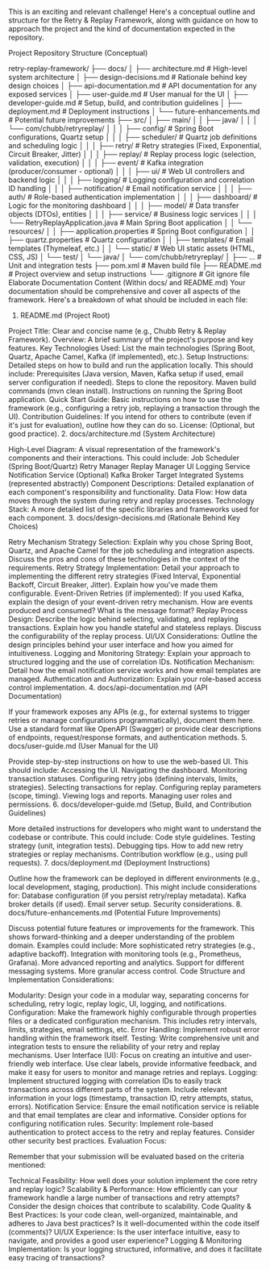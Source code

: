 This is an exciting and relevant challenge! Here's a conceptual outline and structure for the Retry & Replay Framework, along with guidance on how to approach the project and the kind of documentation expected in the repository.

Project Repository Structure (Conceptual)

retry-replay-framework/
├── docs/
│   ├── architecture.md           # High-level system architecture
│   ├── design-decisions.md       # Rationale behind key design choices
│   ├── api-documentation.md      # API documentation for any exposed services
│   ├── user-guide.md             # User manual for the UI
│   ├── developer-guide.md        # Setup, build, and contribution guidelines
│   ├── deployment.md             # Deployment instructions
│   └── future-enhancements.md  # Potential future improvements
├── src/
│   ├── main/
│   │   ├── java/
│   │   │   └── com/chubb/retryreplay/
│   │   │       ├── config/             # Spring Boot configurations, Quartz setup
│   │   │       ├── scheduler/          # Quartz job definitions and scheduling logic
│   │   │       ├── retry/              # Retry strategies (Fixed, Exponential, Circuit Breaker, Jitter)
│   │   │       ├── replay/             # Replay process logic (selection, validation, execution)
│   │   │       ├── event/              # Kafka integration (producer/consumer - optional)
│   │   │       ├── ui/                 # Web UI controllers and backend logic
│   │   │       ├── logging/            # Logging configuration and correlation ID handling
│   │   │       ├── notification/       # Email notification service
│   │   │       ├── auth/               # Role-based authentication implementation
│   │   │       ├── dashboard/          # Logic for the monitoring dashboard
│   │   │       ├── model/              # Data transfer objects (DTOs), entities
│   │   │       ├── service/            # Business logic services
│   │   │       └── RetryReplayApplication.java # Main Spring Boot application
│   │   └── resources/
│   │       ├── application.properties   # Spring Boot configuration
│   │       ├── quartz.properties        # Quartz configuration
│   │       ├── templates/             # Email templates (Thymeleaf, etc.)
│   │       └── static/                # Web UI static assets (HTML, CSS, JS)
│   └── test/
│       └── java/
│           └── com/chubb/retryreplay/
│               ├── ...               # Unit and integration tests
├── pom.xml                         # Maven build file
├── README.md                       # Project overview and setup instructions
└── .gitignore                      # Git ignore file
Elaborate Documentation Content (Within docs/ and README.md)
Your documentation should be comprehensive and cover all aspects of the framework. Here's a breakdown of what should be included in each file:

1. README.md (Project Root)

Project Title: Clear and concise name (e.g., Chubb Retry & Replay Framework).
Overview: A brief summary of the project's purpose and key features.
Key Technologies Used: List the main technologies (Spring Boot, Quartz, Apache Camel, Kafka (if implemented), etc.).
Setup Instructions: Detailed steps on how to build and run the application locally. This should include:
Prerequisites (Java version, Maven, Kafka setup if used, email server configuration if needed).
Steps to clone the repository.
Maven build commands (mvn clean install).
Instructions on running the Spring Boot application.
Quick Start Guide: Basic instructions on how to use the framework (e.g., configuring a retry job, replaying a transaction through the UI).
Contribution Guidelines: If you intend for others to contribute (even if it's just for evaluation), outline how they can do so.
License: (Optional, but good practice).
2. docs/architecture.md (System Architecture)

High-Level Diagram: A visual representation of the framework's components and their interactions. This could include:
Job Scheduler (Spring Boot/Quartz)
Retry Manager
Replay Manager
UI
Logging Service
Notification Service
(Optional) Kafka Broker
Target Integrated Systems (represented abstractly)
Component Descriptions: Detailed explanation of each component's responsibility and functionality.
Data Flow: How data moves through the system during retry and replay processes.
Technology Stack: A more detailed list of the specific libraries and frameworks used for each component.
3. docs/design-decisions.md (Rationale Behind Key Choices)

Retry Mechanism Strategy Selection: Explain why you chose Spring Boot, Quartz, and Apache Camel for the job scheduling and integration aspects. Discuss the pros and cons of these technologies in the context of the requirements.
Retry Strategy Implementation: Detail your approach to implementing the different retry strategies (Fixed Interval, Exponential Backoff, Circuit Breaker, Jitter). Explain how you've made them configurable.
Event-Driven Retries (if implemented): If you used Kafka, explain the design of your event-driven retry mechanism. How are events produced and consumed? What is the message format?
Replay Process Design: Describe the logic behind selecting, validating, and replaying transactions. Explain how you handle stateful and stateless replays. Discuss the configurability of the replay process.
UI/UX Considerations: Outline the design principles behind your user interface and how you aimed for intuitiveness.
Logging and Monitoring Strategy: Explain your approach to structured logging and the use of correlation IDs.
Notification Mechanism: Detail how the email notification service works and how email templates are managed.
Authentication and Authorization: Explain your role-based access control implementation.
4. docs/api-documentation.md (API Documentation)

If your framework exposes any APIs (e.g., for external systems to trigger retries or manage configurations programmatically), document them here. Use a standard format like OpenAPI (Swagger) or provide clear descriptions of endpoints, request/response formats, and authentication methods.
5. docs/user-guide.md (User Manual for the UI)

Provide step-by-step instructions on how to use the web-based UI. This should include:
Accessing the UI.
Navigating the dashboard.
Monitoring transaction statuses.
Configuring retry jobs (defining intervals, limits, strategies).
Selecting transactions for replay.
Configuring replay parameters (scope, timing).
Viewing logs and reports.
Managing user roles and permissions.
6. docs/developer-guide.md (Setup, Build, and Contribution Guidelines)

More detailed instructions for developers who might want to understand the codebase or contribute. This could include:
Code style guidelines.
Testing strategy (unit, integration tests).
Debugging tips.
How to add new retry strategies or replay mechanisms.
Contribution workflow (e.g., using pull requests).
7. docs/deployment.md (Deployment Instructions)

Outline how the framework can be deployed in different environments (e.g., local development, staging, production). This might include considerations for:
Database configuration (if you persist retry/replay metadata).
Kafka broker details (if used).
Email server setup.
Security considerations.
8. docs/future-enhancements.md (Potential Future Improvements)

Discuss potential future features or improvements for the framework. This shows forward-thinking and a deeper understanding of the problem domain. Examples could include:
More sophisticated retry strategies (e.g., adaptive backoff).
Integration with monitoring tools (e.g., Prometheus, Grafana).
More advanced reporting and analytics.
Support for different messaging systems.
More granular access control.
Code Structure and Implementation Considerations:

Modularity: Design your code in a modular way, separating concerns for scheduling, retry logic, replay logic, UI, logging, and notifications.
Configuration: Make the framework highly configurable through properties files or a dedicated configuration mechanism. This includes retry intervals, limits, strategies, email settings, etc.
Error Handling: Implement robust error handling within the framework itself.
Testing: Write comprehensive unit and integration tests to ensure the reliability of your retry and replay mechanisms.
User Interface (UI): Focus on creating an intuitive and user-friendly web interface. Use clear labels, provide informative feedback, and make it easy for users to monitor and manage retries and replays.
Logging: Implement structured logging with correlation IDs to easily track transactions across different parts of the system. Include relevant information in your logs (timestamp, transaction ID, retry attempts, status, errors).
Notification Service: Ensure the email notification service is reliable and that email templates are clear and informative. Consider options for configuring notification rules.
Security: Implement role-based authentication to protect access to the retry and replay features. Consider other security best practices.
Evaluation Focus:

Remember that your submission will be evaluated based on the criteria mentioned:

Technical Feasibility: How well does your solution implement the core retry and replay logic?
Scalability & Performance: How efficiently can your framework handle a large number of transactions and retry attempts? Consider the design choices that contribute to scalability.
Code Quality & Best Practices: Is your code clean, well-organized, maintainable, and adheres to Java best practices? Is it well-documented within the code itself (comments)?
UI/UX Experience: Is the user interface intuitive, easy to navigate, and provides a good user experience?
Logging & Monitoring Implementation: Is your logging structured, informative, and does it facilitate easy tracing of transactions?
